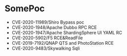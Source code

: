 # SomePoc
- CVE-2020-11989/Shiro Bypass poc
- CVE-2020-1948/Apache Dubbo RPC RCE
- CVE-2020-1947/Apache ShardingSphere UI YAML RC
- CVE-2020-5902/F5 RCE&ReadFile
- CVE-2019-7192/QNAP QTS and PhotoStation RCE
- CVE-2020-9483/Skywalking Sqli
